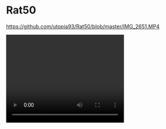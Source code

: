 # Rat50
https://github.com/utopia93/Rat50/blob/master/IMG_2651.MP4
<!DOCTYPE html>
<html>
<body>

<video width="320" height="240" controls>
  <source src="https://github.com/utopia93/Rat50/blob/master/IMG_2651.MP4?raw=true" type="video/mp4">
  Your browser does not support the video tag.
</video>

</body>
</html>
